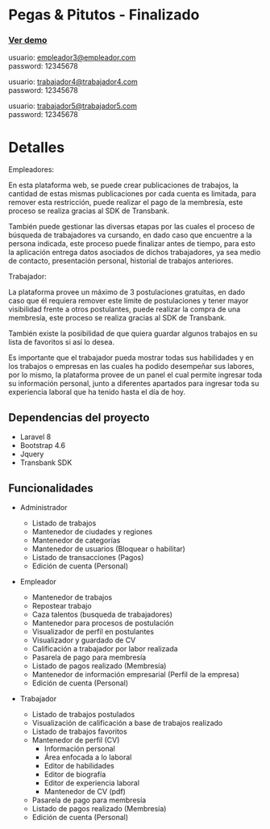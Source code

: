 # Pegas & Pitutos - Finalizado

### [Ver demo](https://pitutos.typingideas.com)

usuario: empleador3@empleador.com \
password: 12345678

usuario: trabajador4@trabajador4.com \
password: 12345678

usuario: trabajador5@trabajador5.com \
password: 12345678

# Detalles

Empleadores:

En esta plataforma web, se puede crear publicaciones de trabajos, la cantidad de estas mismas publicaciones por cada cuenta es limitada, para remover esta restricción, puede realizar el pago de la membresía, este proceso se realiza gracias al SDK de Transbank.

También puede gestionar las diversas etapas por las cuales el proceso de búsqueda de trabajadores va cursando, en dado caso que encuentre a la persona indicada, este proceso puede finalizar antes de tiempo, para esto la aplicación entrega datos asociados de dichos trabajadores, ya sea medio de contacto, presentación personal, historial de trabajos anteriores.

Trabajador:

La plataforma provee un máximo de 3 postulaciones gratuitas, en dado caso que él requiera remover este límite de postulaciones y tener mayor visibilidad frente a otros postulantes, puede realizar la compra de una membresía, este proceso se realiza gracias al SDK de Transbank.

También existe la posibilidad de que quiera guardar algunos trabajos en su lista de favoritos si así lo desea.

Es importante que el trabajador pueda mostrar todas sus habilidades y en los trabajos o empresas en las cuales ha podido desempeñar sus labores, por lo mismo, la plataforma provee de un panel el cual permite ingresar toda su información personal, junto a diferentes apartados para ingresar toda su experiencia laboral que ha tenido hasta el día de hoy.

## Dependencias del proyecto

- Laravel 8
- Bootstrap 4.6
- Jquery
- Transbank SDK

## Funcionalidades

- Administrador
  - Listado de trabajos
  - Mantenedor de ciudades y regiones
  - Mantenedor de categorías
  - Mantenedor de usuarios (Bloquear o habilitar)
  - Listado de transacciones (Pagos)
  - Edición de cuenta (Personal)
 
- Empleador
  - Mantenedor de trabajos
  - Repostear trabajo
  - Caza talentos (busqueda de trabajadores)
  - Mantenedor para procesos de postulación
  - Visualizador de perfil en postulantes
  - Visualizador y guardado de CV
  - Calificación a trabajador por labor realizada
  - Pasarela de pago para membresía
  - Listado de pagos realizado (Membresía)
  - Mantenedor de información empresarial (Perfil de la empresa)
  - Edición de cuenta (Personal)
 
- Trabajador
  - Listado de trabajos postulados
  - Visualización de calificación a base de trabajos realizado
  - Listado de trabajos favoritos
  - Mantenedor de perfil (CV)
    - Información personal
    - Área enfocada a lo laboral
    - Editor de habilidades
    - Editor de biografía
    - Editor de experiencia laboral
    - Mantenedor de CV (pdf)
  - Pasarela de pago para membresía
  - Listado de pagos realizado (Membresía)
  - Edición de cuenta (Personal)
